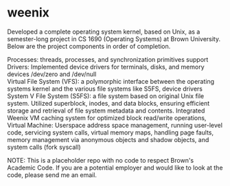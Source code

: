 # weenix

Developed a complete operating system kernel, based on Unix, as a semester-long project in CS 1690 (Operating Systems) at Brown University. Below are the project components in order of completion.

Processes: threads, processes, and synchronization primitives support <br>
Drivers: Implemented device drivers for terminals, disks, and memory devices /dev/zero and /dev/null <br>
Virtual File System (VFS): a polymorphic interface between the operating systems kernel and the various file systems like S5FS, device drivers
System V File System (S5FS): a file system based on original Unix file system. Utilized superblock, inodes, and data blocks, ensuring efficient storage and retrieval of file system metadata and contents. Integrated Weenix VM caching system for optimized block read/write operations,
Virtual Machine: Userspace address space management, running user-level code, servicing system calls, virtual memory maps, handling page faults, memory management via anonymous objects and shadow objects, and system calls (fork syscall)

NOTE: This is a placeholder repo with no code to respect Brown's Academic Code. If you are a potential employer and would like to look at the code, please send me an email.
